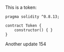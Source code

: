 This is a token: 

```
pragma solidity ^0.8.13;

contract Token {
    constructor() { }
}

```

Another update 154
